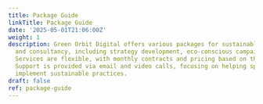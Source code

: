 ```yaml
---
title: Package Guide
linkTitle: Package Guide
date: '2025-05-01T21:06:00Z'
weight: 1
description: Green Orbit Digital offers various packages for sustainable marketing
  and consultancy, including strategy development, eco-conscious campaigns, and training.
  Services are flexible, with monthly contracts and pricing based on the package.
  Support is provided via email and video calls, focusing on helping space organizations
  implement sustainable practices.
draft: false
ref: package-guide
---
```


